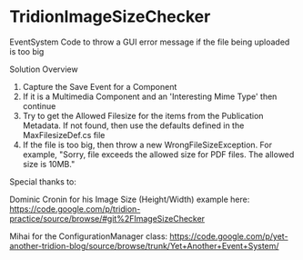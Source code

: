 TridionImageSizeChecker
=======================

EventSystem Code to throw a GUI error message if the file being uploaded is too big

Solution Overview
1.  Capture the Save Event for a Component
2.  If it is a Multimedia Component and an  'Interesting Mime Type' then continue
3.  Try to get the Allowed Filesize for the items from the Publication Metadata.  If not found, then use the defaults defined in the MaxFilesizeDef.cs file
4.  If the file is too big, then throw a new WrongFileSizeException.  For example, "Sorry, file exceeds the allowed size for PDF files.  The allowed size is 10MB."

Special thanks to:

 Dominic Cronin for his Image Size (Height/Width) example here:  https://code.google.com/p/tridion-practice/source/browse/#git%2FImageSizeChecker

 Mihai for the ConfigurationManager class:  https://code.google.com/p/yet-another-tridion-blog/source/browse/trunk/Yet+Another+Event+System/


